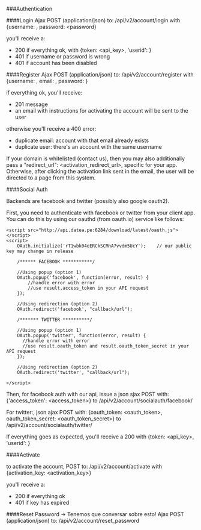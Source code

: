 ###Authentication

####Login
Ajax POST (application/json) to: /api/v2/account/login
with {username: <username>, password: <password}

you'll receive a:
* 200 if everything ok, with {token: <api_key>, 'userid': <int> }
* 401 if username or password is wrong
* 401 if account has been disabled

####Register
Ajax POST (application/json) to: /api/v2/account/register
with {username: <username>, email: <email>, password: <password>}

if everything ok, you'll receive:
* 201 message
* an email with instructions for activating the account will be sent to the user

otherwise you'll receive a 400 error:

* duplicate email: account with that email already exists
* duplicate user: there's an account with the same username


If your domain is whitelisted (contact us), then you may also additionally 
pass a "redirect_url": <activation_redirect_url>, specific for your app. Otherwise,
after clicking the activation link sent in the email, the user will be directed 
to a page from this system.


####Social Auth

Backends are facebook and twitter (possibly also google oauth2).

First, you need to authenticate with facebook or twitter from your client app. You can
do this by using our oauthd (from oauth.io) service like follows:

	<script src="http://api.datea.pe:6284/download/latest/oauth.js"></script>
	<script>
		OAuth.initialize('rT1wbk04eERCkSCMnA7vvdm5UcY');	// our public key may change in release
		
		/****** FACEBOOK ***********/

		//Using popup (option 1)
		OAuth.popup('facebook', function(error, result) {
  			//handle error with error
  			//use result.access_token in your API request
		});

		//Using redirection (option 2)	
		OAuth.redirect('facebook', "callback/url");

		/******* TWITTER **********/

		//Using popup (option 1)
		OAuth.popup('twitter', function(error, result) {
		  //handle error with error
		  //use result.oauth_token and result.oauth_token_secret in your API request
		});

		//Using redirection (option 2)
		OAuth.redirect('twitter', "callback/url");

	</script>

Then, for facebook auth with our api, issue a json sjax POST with:
	{'access_token': <access_token>}
to /api/v2/account/socialauth/facebook/

For twitter:, json ajax POST with:
	{oauth_token: <oauth_token>, oauth_token_secret: <oauth_token_secret>}
to /api/v2/account/socialauth/twitter/
  
If everything goes as expected, you'll receive a 200 with {token: <api_key>, 'userid': <int> }


####Activate


to activate the account, POST to: /api/v2/account/activate
with {activation_key: <activation_key>}

you'll receive a: 
* 200 if everything ok
* 401 if key has expired


####Reset Password
-> Tenemos que conversar sobre esto!
Ajax POST (application/json) to: /api/v2/account/reset_password